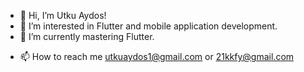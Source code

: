 - 👋 Hi, I’m Utku Aydos!
- 👀 I’m interested in Flutter and mobile application development.
- 🌱 I’m currently mastering Flutter.
<!-- - 💞️ I’m looking to collaborate on - -->
- 📫 How to reach me utkuaydos1@gmail.com or 21kkfy@gmail.com
<!---
21kkfy/21kkfy is a ✨ special ✨ repository because its `README.md` (this file) appears on your GitHub profile.
You can click the Preview link to take a look at your changes.
--->
